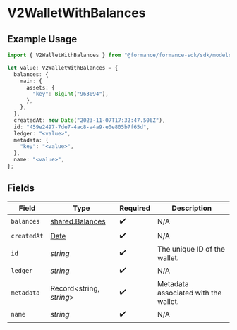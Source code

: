 # V2WalletWithBalances

## Example Usage

```typescript
import { V2WalletWithBalances } from "@formance/formance-sdk/sdk/models/shared";

let value: V2WalletWithBalances = {
  balances: {
    main: {
      assets: {
        "key": BigInt("963094"),
      },
    },
  },
  createdAt: new Date("2023-11-07T17:32:47.506Z"),
  id: "459e2497-7de7-4ac8-a4a9-e0e805b7f65d",
  ledger: "<value>",
  metadata: {
    "key": "<value>",
  },
  name: "<value>",
};
```

## Fields

| Field                                                                                         | Type                                                                                          | Required                                                                                      | Description                                                                                   |
| --------------------------------------------------------------------------------------------- | --------------------------------------------------------------------------------------------- | --------------------------------------------------------------------------------------------- | --------------------------------------------------------------------------------------------- |
| `balances`                                                                                    | [shared.Balances](../../../sdk/models/shared/balances.md)                                     | :heavy_check_mark:                                                                            | N/A                                                                                           |
| `createdAt`                                                                                   | [Date](https://developer.mozilla.org/en-US/docs/Web/JavaScript/Reference/Global_Objects/Date) | :heavy_check_mark:                                                                            | N/A                                                                                           |
| `id`                                                                                          | *string*                                                                                      | :heavy_check_mark:                                                                            | The unique ID of the wallet.                                                                  |
| `ledger`                                                                                      | *string*                                                                                      | :heavy_check_mark:                                                                            | N/A                                                                                           |
| `metadata`                                                                                    | Record<string, *string*>                                                                      | :heavy_check_mark:                                                                            | Metadata associated with the wallet.                                                          |
| `name`                                                                                        | *string*                                                                                      | :heavy_check_mark:                                                                            | N/A                                                                                           |
